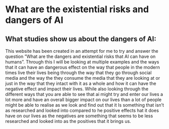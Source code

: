 # What are the existential risks and dangers of AI


## What studies show us about the dangers of AI:
This website has been created in an attempt for me to try and answer the question ”What are the dangers and existential risks that AI can have on humans”. Through this I will be looking at multiple examples and the ways that it can have an dangerous effect on the way that people in the modern times live their lives being through the way that they go through social media and the way the they consume the media that they are looking at or just in the way that they intact with it as a whole and how it can have the negative effect and impact their lives. While also looking through the different ways that you are able to see that ai might try and enter our lives a lot more and have an overall bigger impact on our lives than a lot of people might be able to realise as we look and find out that it Is something that isn’t as researched and looked into compared to he positive effects hat it does have on our lives as the negatives are something that seems to be less researched and looked into as the positives that it brings us.


